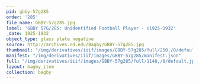 ```yaml
---
pid: gbby-57g285
order: '285'
file_name: GBBY-57g285.jpg
label: 'GBBY 57G/285: Unidentified Football Player - c1925-1932'
_date: 1925-1932
object_type: glass plate negative
source: http://archives.nd.edu/Bagby/GBBY-57g285.jpg
thumbnail: "/img/derivatives/iiif/images/GBBY-57g285/full/250,/0/default.jpg"
manifest: "/img/derivatives/iiif/images/GBBY-57g285/manifest.json"
full: "/img/derivatives/iiif/images/GBBY-57g285/full/1140,/0/default.jpg"
layout: bagby_item
collection: bagby
---
```

